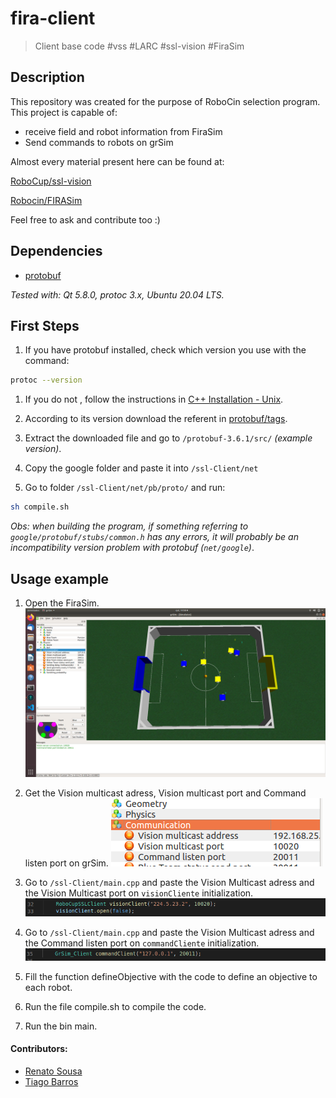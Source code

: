 
# fira-client
> Client base code #vss #LARC #ssl-vision #FiraSim 

## Description
This repository was created for the purpose of RoboCin selection program.
This project is capable of:
- receive field and robot information from FiraSim
- Send commands to robots on grSim

Almost every material present here can be found at:

 [RoboCup/ssl-vision](https://github.com/RoboCup-SSL/ssl-vision)

 [Robocin/FIRASim](https://github.com/robocin/FIRASim)


Feel free to ask and contribute too :)

## Dependencies
- [protobuf](https://github.com/google/protobuf)

*Tested with: Qt 5.8.0, protoc 3.x, Ubuntu 20.04 LTS.*

## First Steps
1. If you have protobuf installed, check which version you use with the command:
```sh
protoc --version
```

1. If you do not , follow the instructions in [C++ Installation - Unix](https://github.com/google/protobuf/tree/master/src).

1. According to its version download the referent in [protobuf/tags](https://github.com/google/protobuf/tags).

1. Extract the downloaded file and go to `/protobuf-3.6.1/src/` *(example version)*.

1. Copy the google folder and paste it into `/ssl-Client/net`

1. Go to folder `/ssl-Client/net/pb/proto/` and run:
```sh
sh compile.sh
```

*Obs: when building the program, if something referring to `google/protobuf/stubs/common.h` has any errors, it will probably be an incompatibility version problem with protobuf (`net/google`)*.

## Usage example
1. Open the FiraSim.
![](prints/FiraSim.png)

1. Get the Vision multicast adress, Vision multicast port and Command listen port on grSim.
![](prints/ips.png)

1. Go to `/ssl-Client/main.cpp` and paste the Vision Multicast adress and the Vision Multicast port on `visionCliente` initialization.
![](prints/clientH.png)

1. Go to `/ssl-Client/main.cpp` and paste the Vision Multicast adress and the Command listen port on `commandCliente` initialization.
![](prints/myudpCPP.png)

1. Fill the function defineObjective with the code to define an objective to each robot.

1. Run the file compile.sh to compile the code.

1. Run the bin main.





#### Contributors: 
- [Renato Sousa](https://github.com/renatoosousa) 
- [Tiago Barros](https://github.com/tsb4)

